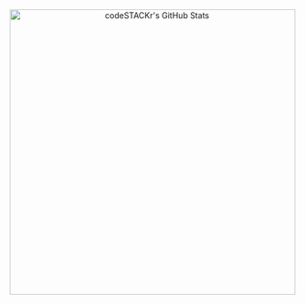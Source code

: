 <div align="center">
  <img alt="codeSTACKr's GitHub Stats" width="500" src="https://github-readme-stats.vercel.app/api/top-langs/?username=litvin0d&layout=compact&theme=github_dark" /> 
</div>
